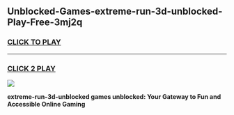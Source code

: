 
## Unblocked-Games-extreme-run-3d-unblocked-Play-Free-3mj2q
<h3>
<a href="https://premium76.site?title=extreme-run-3d-unblocked&ref=23A">CLICK TO PLAY</a></h3>
<hr>

<h3>
<a href="https://premium76.site?title=extreme-run-3d-unblocked&ref=23A">CLICK 2 PLAY</a>
  
</h3>

<a href="https://premium76.site?title=extreme-run-3d-unblocked&ref=23A"><img src="https://clearcache.store/games.png"></a>


**extreme-run-3d-unblocked games unblocked: Your Gateway to Fun and Accessible Online Gaming**
